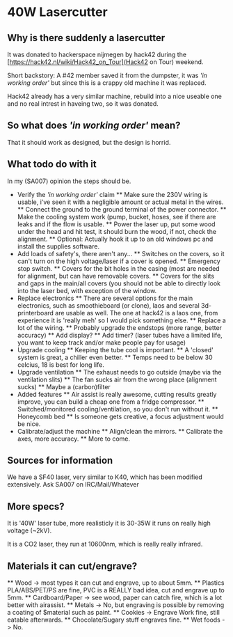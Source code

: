# 40W Lasercutter

## Why is there suddenly a lasercutter
It was donated to hackerspace nijmegen by hack42 during the [https://hack42.nl/wiki/Hack42_on_Tour](Hack42 on Tour) weekend.

Short backstory: A #42 member saved it from the dumpster, it was *'in working order'* but since this is a crappy old machine it was replaced.

Hack42 already has a very similar machine, rebuild into a nice useable one and no real intrest in haveing two, so it was donated.

## So what does *'in working order'* mean?
That it should work as designed, but the design is horrid.

## What todo do with it
In my (SA007) opinion the steps should be.
* Verify the *'in working order'* claim
** Make sure the 230V wiring is usable, i've seen it with a negligible amount or actual metal in the wires.
** Connect the ground to the ground terminal of the power connector.
** Make the cooling system work (pump, bucket, hoses, see if there are leaks and if the flow is usable.
** Power the laser up, put some wood under the head and hit test, it should burn the wood, if not, check the alignment.
** Optional: Actually hook it up to an old windows pc and install the supplies software.
* Add loads of safety's, there aren't any...
** Switches on the covers, so it can't turn on the high voltage/laser if a cover is opened.
** Emergency stop switch.
** Covers for the bit holes in the casing (most are needed for alignment, but can have removable covers.
** Covers for the slits and gaps in the main/all covers (you should not be able to directly look into the laser bed, with exception of the window.
* Replace electronics
** There are several options for the main electronics, such as smoothieboard (or clone), laos and several 3d-printerboard are usable as well. The one at hack42 is a laos one, from experience it is 'really meh' so I would pick something else.
** Replace a lot of the wiring.
** Probably upgrade the endstops (more range, better accuracy)
** Add display?
** Add timer? (laser tubes have a limited life, you want to keep track and/or make people pay for usage)
* Upgrade cooling
** Keeping the tube cool is important.
** A 'closed' system is great, a chiller even better.
** Temps need to be below 30 celcius, 18 is best for long life.
* Upgrade ventilation
** The exhaust needs to go outside (maybe via the ventilation slits)
** The fan sucks air from the wrong place (alignment sucks)
** Maybe a (carbon)filter
* Added features
** Air assist is really awesome, cutting results greatly improve, you can build a cheap one from a fridge compressor.
** Switched/monitored cooling/ventilation, so you don't run without it.
** Honeycomb bed
** Is someone gets creative, a focus adjustment would be nice.
* Calibrate/adjust the machine
** Align/clean the mirrors.
** Calibrate the axes, more accuracy.
** More to come.

## Sources for information
We have a SF40 laser, very similar to K40, which has been modified extensively.
Ask SA007 on IRC/Mail/Whatever

## More specs?
It is '40W' laser tube, more realisticly it is 30-35W it runs on really high voltage (~2kV).

It is a CO2 laser, they run at 10600nm, which is really really infrared.

## Materials it can cut/engrave?
** Wood -> most types it can cut and engrave, up to about 5mm.
** Plastics PLA/ABS/PET/PS are fine, PVC is a REALLY bad idea, cut and engrave up to 5mm.
** Cardboard/Paper -> see wood, paper can catch fire, which is a lot better with airassist.
** Metals -> No, but engraving is possible by removing a coating of $material such as paint.
** Cookies -> Engrave Work fine, still eatable afterwards.
** Chocolate/Sugary stuff engraves fine.
** Wet foods -> No.
